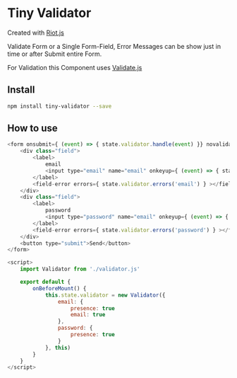 # Tiny Validator

Created with [Riot.js](https://riot.js.org)

Validate Form or a Single Form-Field, Error Messages can be show just in time
or after Submit entire Form.

For Validation this Component uses [Validate.js](https://validatejs.org/)

## Install

```bash
npm install tiny-validator --save
```

## How to use


```javascript
<form onsubmit={ (event) => { state.validator.handle(event) }} novalidate>
    <div class="field">
        <label>
            email
            <input type="email" name="email" onkeyup={ (event) => { state.validator.handle(event, 'email') }} />
        </label>
        <field-error errors={ state.validator.errors('email') } ></field-error>
    </div>
    <div class="field">
        <label>
            password
            <input type="password" name="email" onkeyup={ (event) => { state.validator.handle(event, 'password') }} />
        </label>
        <field-error errors={ state.validator.errors('password') } ></field-error>
    </div>
    <button type="submit">Send</button>
</form>

<script>
    import Validator from './validator.js'

    export default {
        onBeforeMount() {
            this.state.validator = new Validator({
                email: {
                    presence: true
                    email: true
                },
                password: {
                    presence: true
                }
            }, this)
        }
    }
</script>
```